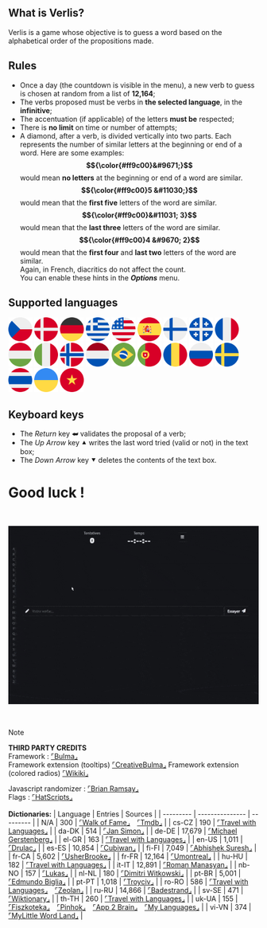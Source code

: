 ## What is Verlis?

Verlis is a game whose objective is to guess a word based on the alphabetical order of the propositions made.

## Rules

- Once a day (the countdown is visible in the menu), a new verb to guess is chosen at random from a list of <strong>12,164</strong>;
- The verbs proposed must be verbs in <strong>the selected language</strong>, in the <strong>infinitive</strong>;
- The accentuation (if applicable) of the letters <strong>must be</strong> respected;
- There is <strong>no limit</strong> on time or number of attempts;
- A diamond, after a verb, is divided vertically into two parts. Each represents the number of similar letters at the beginning or end of a word. Here are some examples:<br/>
<strong>$${\color{#ff9c00}&#9671;}$$</strong> would mean <strong>no letters</strong> at the beginning or end of a word are similar.<br/>
<strong>$${\color{#ff9c00}5 &#11030;}$$</strong> would mean that the <strong>first five</strong> letters of the word are similar.<br/>
<strong>$${\color{#ff9c00}&#11031; 3}$$</strong> would mean that the <strong>last three</strong> letters of the word are similar.<br/>
<strong>$${\color{#ff9c00}4 &#9670; 2}$$</strong> would mean that the <strong>first four</strong> and <strong>last two</strong> letters of the word are similar.<br/>
Again, in French, diacritics do not affect the count.<br/>
You can enable these hints in the <strong><em>Options</em></strong> menu.

## Supported languages

[<img src="../res/img/flags/cs-CZ.svg" width="48px" />](## "Czech") [<img src="../res/img/flags/da-DK.svg" width="48px" />](## "Danish") [<img src="../res/img/flags/de-DE.svg" width="48px" />](## "German") [<img src="../res/img/flags/el-GR.svg" width="48px" />](## "Greek") [<img src="../res/img/flags/en-US.svg" width="48px" />](## "English") [<img src="../res/img/flags/es-ES.svg" width="48px" />](## "Spanish") [<img src="../res/img/flags/fi-FI.svg" width="48px" />](## "Finnish") [<img src="../res/img/flags/fr-CA.svg" width="48px" />](## "French (Québec)") [<img src="../res/img/flags/fr-FR.svg" width="48px" />](## "French (France)") [<img src="../res/img/flags/hu-HU.svg" width="48px" />](## "Hungarian") [<img src="../res/img/flags/it-IT.svg" width="48px" />](## "Italian") [<img src="../res/img/flags/nb-NO.svg" width="48px" />](## "Norwegian") [<img src="../res/img/flags/nl-NL.svg" width="48px" />](## "Dutch") [<img src="../res/img/flags/pt-BR.svg" width="48px" />](## "Portuguese (Brazil)") [<img src="../res/img/flags/pt-PT.svg" width="48px" />](## "Portuguese (Portugal)") [<img src="../res/img/flags/ro-RO.svg" width="48px" />](## "Romanian") [<img src="../res/img/flags/ru-RU.svg" width="48px" />](## "Russian") [<img src="../res/img/flags/sv-SE.svg" width="48px" />](## "Swedish") [<img src="../res/img/flags/th-TH.svg" width="48px" />](## "Thai") [<img src="../res/img/flags/uk-UA.svg" width="48px" />](## "Ukrainian") [<img src="../res/img/flags/vi-VN.svg" width="48px" />](## "Vietnamese")

## Keyboard keys

- The <em>Return</em> key &#11176; validates the proposal of a verb;
- The <em>Up Arrow</em> key &#11205; writes the last word tried (valid or not) in the text box;
- The <em>Down Arrow</em> key &#11206; deletes the contents of the text box.

# Good luck !

<br/>

![screencast](screencast.gif)

<br/>

> [!NOTE]
> __THIRD PARTY CREDITS__\
> Framework : [&ulcorner;Bulma&lrcorner;](https://bulma.io)\
> Framework extension (tooltips) [&ulcorner;CreativeBulma&lrcorner;](https://bulma-tooltip.netlify.app/get-started/)
> Framework extension (colored radios) [&ulcorner;Wikiki&lrcorner;](https://wikiki.github.io/form/checkradio/)
> 
> Javascript randomizer : [&ulcorner;Brian Ramsay&lrcorner;](https://github.com/BrianRamsay/Randomizer)\
> Flags : [&ulcorner;HatScripts&lrcorner;](https://github.com/HatScripts/circle-flags)\
> <br/>
> __Dictionaries:__
> | Language	| Entries			  	| Sources		|
> | --------- | --------------- | --------- |
> | N/A 			| 300				 			| [&ulcorner;Walk of Fame&lrcorner;](https://walkoffame.com/browse-stars/)&emsp;[&ulcorner;Tmdb&lrcorner;](https://www.themoviedb.org/) |
> |	cs-CZ			| 190				 			| [&ulcorner;Travel with Languages&lrcorner;](https://travelwithlanguages.com/blog/most-common-czech-words.html) |
> |	da-DK			| 514				 			| [&ulcorner;Jan Simon&lrcorner;](https://github.com/janhsimon/DanishVerbs) |
> |	de-DE			| 17,679					| [&ulcorner;Michael Gerstenberg&lrcorner;](https://github.com/michael-gerstenberg/GermanVerbScraper) |
> |	el-GR			| 163				 			| [&ulcorner;Travel with Languages&lrcorner;](https://travelwithlanguages.com/blog/most-common-modern-greek-words.html) |
> |	en-US			| 1,011				 		| [&ulcorner;Drulac&lrcorner;](https://github.com/Drulac/English-Verbs-Conjugates) |
> |	es-ES			| 10,854					| [&ulcorner;Cubiwan&lrcorner;](https://github.com/cubiwan/jsESverb) |
> |	fi-FI			| 7,049				 		| [&ulcorner;Abhishek Suresh&lrcorner;](https://github.com/absu5530/morphological_classifier) |
> |	fr-CA			| 5,602				 		| [&ulcorner;UsherBrooke&lrcorner;](https://usito.usherbrooke.ca) |
> |	fr-FR			| 12,164					| [&ulcorner;Umontreal&lrcorner;](http://rali.iro.umontreal.ca) |
> |	hu-HU			| 182				 			| [&ulcorner;Travel with Languages&lrcorner;](https://travelwithlanguages.com/blog/most-common-hungarian-words.html) |
> |	it-IT			| 12,891					| [&ulcorner;Roman Manasyan&lrcorner;](https://github.com/rmanasyan/italianverbsnext) |
> |	nb-NO			| 157							| [&ulcorner;Lukas&lrcorner;](https://github.com/YesUseY/Norwegian-language-verbs-training-program) |
> |	nl-NL			| 180				 			| [&ulcorner;Dimitri Witkowski&lrcorner;](https://github.com/antelle/sterke-werkwoorden) |
> |	pt-BR			| 5,001				 		| [&ulcorner;Edmundo Biglia&lrcorner;](https://github.com/edmundobiglia/ptbr-top-verbs) |
> |	pt-PT			| 1,018				 		| [&ulcorner;Troyciv&lrcorner;](https://github.com/Troyciv/PT_ConjugationTrainer_Anki) |
> |	ro-RO			| 586				 			| [&ulcorner;Travel with Languages&lrcorner;](https://travelwithlanguages.com/blog/most-common-romanian-words.html)&emsp;[&ulcorner;Zeolan&lrcorner;](https://github.com/zeolan/digital-ocean-app) |
> |	ru-RU			| 14,866					| [&ulcorner;Badestrand&lrcorner;](https://github.com/Badestrand/russian-dictionary) |
> |	sv-SE			| 471				 			| [&ulcorner;Wiktionary&lrcorner;](https://en.wiktionary.org/wiki/Appendix:Swedish_verbs) |
> |	th-TH			| 260				 			| [&ulcorner;Travel with Languages&lrcorner;](https://travelwithlanguages.com/blog/most-common-thai-words.html) |
> |	uk-UA			| 155				 			| [&ulcorner;Fiszkoteka&lrcorner;](https://fiszkoteka.pl/zestaw/309215-500-most-important-ukrainian-verbs-100-125)&emsp;[&ulcorner;Pinhok&lrcorner;](https://www.pinhok.com/kb/ukrainian/319/ukrainian-verbs/)&emsp;[&ulcorner;App 2 Brain&lrcorner;](https://app2brain.com/learn-languages/ukrainian/basic-verbs/)&emsp;[&ulcorner;My Languages&lrcorner;](https://mylanguages.org/ukrainian_verbs.php) |
> |	vi-VN			| 374				 			| [&ulcorner;MyLittle Word Land&lrcorner;](https://mylittlewordland.com/course/452073/vietnamese-verb-list) |

